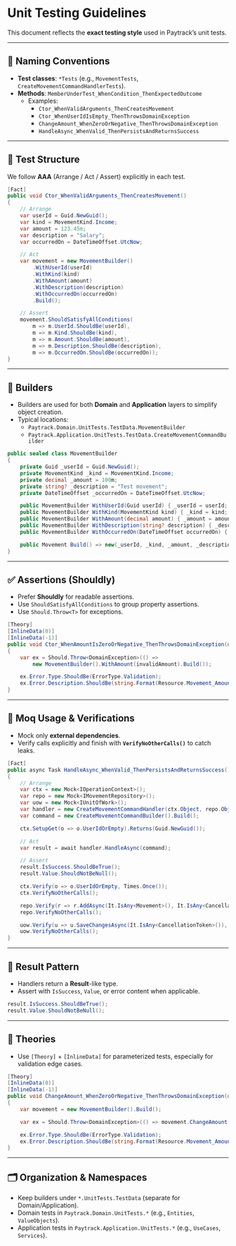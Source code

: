 # Unit Testing Guidelines

This document reflects the **exact testing style** used in Paytrack’s unit tests.

---

## 📌 Naming Conventions

- **Test classes**: `*Tests` (e.g., `MovementTests`, `CreateMovementCommandHandlerTests`).
- **Methods**: `MemberUnderTest_WhenCondition_ThenExpectedOutcome`
  - Examples:
    - `Ctor_WhenValidArguments_ThenCreatesMovement`
    - `Ctor_WhenUserIdIsEmpty_ThenThrowsDomainException`
    - `ChangeAmount_WhenZeroOrNegative_ThenThrowsDomainException`
    - `HandleAsync_WhenValid_ThenPersistsAndReturnsSuccess`

---

## 🧱 Test Structure

We follow **AAA** (Arrange / Act / Assert) explicitly in each test.

```csharp
[Fact]
public void Ctor_WhenValidArguments_ThenCreatesMovement()
{
    // Arrange
    var userId = Guid.NewGuid();
    var kind = MovementKind.Income;
    var amount = 123.45m;
    var description = "Salary";
    var occurredOn = DateTimeOffset.UtcNow;

    // Act
    var movement = new MovementBuilder()
        .WithUserId(userId)
        .WithKind(kind)
        .WithAmount(amount)
        .WithDescription(description)
        .WithOccurredOn(occurredOn)
        .Build();

    // Assert
    movement.ShouldSatisfyAllConditions(
        m => m.UserId.ShouldBe(userId),
        m => m.Kind.ShouldBe(kind),
        m => m.Amount.ShouldBe(amount),
        m => m.Description.ShouldBe(description),
        m => m.OccurredOn.ShouldBe(occurredOn));
}
```

---

## 🧰 Builders

- Builders are used for both **Domain** and **Application** layers to simplify object creation.
- Typical locations:
  - `Paytrack.Domain.UnitTests.TestData.MovementBuilder`
  - `Paytrack.Application.UnitTests.TestData.CreateMovementCommandBuilder`

```csharp
public sealed class MovementBuilder
{
    private Guid _userId = Guid.NewGuid();
    private MovementKind _kind = MovementKind.Income;
    private decimal _amount = 100m;
    private string? _description = "Test movement";
    private DateTimeOffset _occurredOn = DateTimeOffset.UtcNow;

    public MovementBuilder WithUserId(Guid userId) { _userId = userId; return this; }
    public MovementBuilder WithKind(MovementKind kind) { _kind = kind; return this; }
    public MovementBuilder WithAmount(decimal amount) { _amount = amount; return this; }
    public MovementBuilder WithDescription(string? description) { _description = description; return this; }
    public MovementBuilder WithOccurredOn(DateTimeOffset occurredOn) { _occurredOn = occurredOn; return this; }

    public Movement Build() => new(_userId, _kind, _amount, _description, _occurredOn);
}
```

---

## ✅ Assertions (Shouldly)

- Prefer **Shouldly** for readable assertions.
- Use `ShouldSatisfyAllConditions` to group property assertions.
- Use `Should.Throw<T>` for exceptions.

```csharp
[Theory]
[InlineData(0)]
[InlineData(-1)]
public void Ctor_WhenAmountIsZeroOrNegative_ThenThrowsDomainException(decimal invalidAmount)
{
    var ex = Should.Throw<DomainException>(() =>
        new MovementBuilder().WithAmount(invalidAmount).Build());

    ex.Error.Type.ShouldBe(ErrorType.Validation);
    ex.Error.Description.ShouldBe(string.Format(Resource.Movement_Amount_GreaterThan, 0));
}
```

---

## 🧪 Moq Usage & Verifications

- Mock only **external dependencies**.
- Verify calls explicitly and finish with **`VerifyNoOtherCalls()`** to catch leaks.

```csharp
[Fact]
public async Task HandleAsync_WhenValid_ThenPersistsAndReturnsSuccess()
{
    // Arrange
    var ctx = new Mock<IOperationContext>();
    var repo = new Mock<IMovementRepository>();
    var uow = new Mock<IUnitOfWork>();
    var handler = new CreateMovementCommandHandler(ctx.Object, repo.Object, uow.Object);
    var command = new CreateMovementCommandBuilder().Build();

    ctx.SetupGet(o => o.UserIdOrEmpty).Returns(Guid.NewGuid());

    // Act
    var result = await handler.HandleAsync(command);

    // Assert
    result.IsSuccess.ShouldBeTrue();
    result.Value.ShouldNotBeNull();

    ctx.Verify(o => o.UserIdOrEmpty, Times.Once());
    ctx.VerifyNoOtherCalls();

    repo.Verify(r => r.AddAsync(It.IsAny<Movement>(), It.IsAny<CancellationToken>()), Times.Once);
    repo.VerifyNoOtherCalls();

    uow.Verify(u => u.SaveChangesAsync(It.IsAny<CancellationToken>()), Times.Once);
    uow.VerifyNoOtherCalls();
}
```

---

## 🧠 Result Pattern

- Handlers return a **Result**-like type.
- Assert with `IsSuccess`, `Value`, or error content when applicable.

```csharp
result.IsSuccess.ShouldBeTrue();
result.Value.ShouldNotBeNull();
```

---

## 🧪 Theories

- Use `[Theory]` + `[InlineData]` for parameterized tests, especially for validation edge cases.

```csharp
[Theory]
[InlineData(0)]
[InlineData(-1)]
public void ChangeAmount_WhenZeroOrNegative_ThenThrowsDomainException(decimal invalidAmount)
{
    var movement = new MovementBuilder().Build();

    var ex = Should.Throw<DomainException>(() => movement.ChangeAmount(invalidAmount));

    ex.Error.Type.ShouldBe(ErrorType.Validation);
    ex.Error.Description.ShouldBe(string.Format(Resource.Movement_Amount_GreaterThan, 0));
}
```

---

## 🗂️ Organization & Namespaces

- Keep builders under `*.UnitTests.TestData` (separate for Domain/Application).
- Domain tests in `Paytrack.Domain.UnitTests.*` (e.g., `Entities`, `ValueObjects`).
- Application tests in `Paytrack.Application.UnitTests.*` (e.g., `UseCases`, `Services`).

